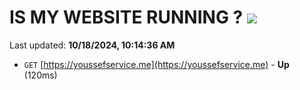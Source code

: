 # IS MY WEBSITE RUNNING ? [![](https://img.shields.io/static/v1?label=Sponsor&message=%E2%9D%A4&logo=GitHub&color=%23fe8e86)](https://github.com/sponsors/Youssef-Lehmam)

Last updated: **10/18/2024, 10:14:36 AM**

- `GET` [https://youssefservice.me](https://youssefservice.me) - **Up** (120ms)
